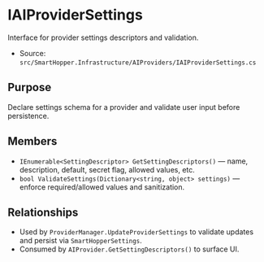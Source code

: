 # IAIProviderSettings

Interface for provider settings descriptors and validation.

- Source: `src/SmartHopper.Infrastructure/AIProviders/IAIProviderSettings.cs`

## Purpose

Declare settings schema for a provider and validate user input before persistence.

## Members

- `IEnumerable<SettingDescriptor> GetSettingDescriptors()` — name, description, default, secret flag, allowed values, etc.
- `bool ValidateSettings(Dictionary<string, object> settings)` — enforce required/allowed values and sanitization.

## Relationships

- Used by `ProviderManager.UpdateProviderSettings` to validate updates and persist via `SmartHopperSettings`.
- Consumed by `AIProvider.GetSettingDescriptors()` to surface UI.
